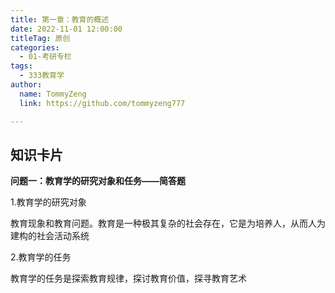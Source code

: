 ```yaml
---
title: 第一章：教育的概述
date: 2022-11-01 12:00:00
titleTag: 原创
categories: 
  - 01-考研专栏
tags: 
  - 333教育学
author: 
  name: TommyZeng
  link: https://github.com/tommyzeng777

---
```


## 知识卡片

**问题一：教育学的研究对象和任务——简答题**


1.教育学的研究对象

教育现象和教育问题。教育是一种极其复杂的社会存在，它是为培养人，从而人为建构的社会活动系统


2.教育学的任务

教育学的任务是探索教育规律，探讨教育价值，探寻教育艺术


